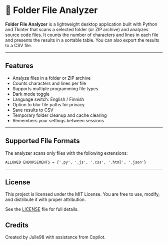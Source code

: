 # 📁 Folder File Analyzer

**Folder File Analyzer** is a lightweight desktop application built with Python and Tkinter that scans a selected folder (or ZIP archive) and analyzes source code files. It counts the number of characters and lines in each file and presents the results in a sortable table. You can also export the results to a CSV file.

---

## Features

- Analyze files in a folder or ZIP archive
- Counts characters and lines per file
- Supports multiple programming file types
- Dark mode toggle
- Language switch: English / Finnish 
- Option to blur file paths for privacy
- Save results to CSV
- Temporary folder cleanup and cache clearing
- Remembers your settings between sessions

---

## Supported File Formats

The analyzer scans only files with the following extensions:
```
ALLOWED ENDORSEMENTS = {'.py', '.js', '.css', '.html', '.json'}
```
---

## License

This project is licensed under the MIT License. You are free to use, modify, and distribute it with proper attribution.

See the [LICENSE](LICENSE) file for full details.

## Credits

Created by Julle98 with assistance from Copilot.
